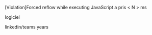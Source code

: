 [Violation]Forced reflow while executing JavaScript a pris < N > ms

logiciel 

linkedin/teams years